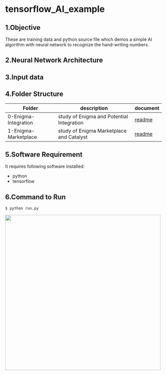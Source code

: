 # tensorflow_AI_example

## 1.Objective
These are training data and python source file which demos a simple AI algorithm with neural network to recognize the hand-writing numbers. 

## 2.Neural Network Architecture

## 3.Input data


## 4.Folder Structure

Folder | description | document |
---| ---| ---|
0-Enigma-Integration | study of Enigma and Potential Integration | [readme](0-Enigma-Integration/README.md)
1-Enigma-Marketplace| study of Enigma Marketplace and Catalyst| [readme](1-Enigma-Marketplace/README.md)|


## 5.Software Requirement

It requires following software installed:

* python
* tensorflow

## 6.Command to Run
```
$ python run.py
```

<img src="img/run.png" width="500" />


